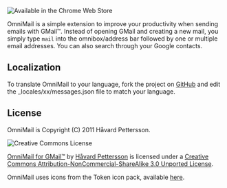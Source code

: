 ![Available in the Chrome Web Store](http://code.google.com/chrome/webstore/images/branding/ChromeWebStore_BadgeWBorder_v2_206x58.png)

OmniMail is a simple extension to improve your productivity when sending emails with GMail™. Instead of opening GMail and creating a new mail, you simply type `mail` into the omnibox/address bar followed by one or multiple email addresses. You can also search through your Google contacts.

## Localization
To translate OmniMail to your language, fork the project on [GitHub](https://github.com/harpyon/OmniMail) and edit the _locales/xx/messages.json file to match your language.

## License

OmniMail is Copyright (C) 2011 Håvard Pettersson.

![Creative Commons License](http://i.creativecommons.org/l/by-nc-sa/3.0/88x31.png)

[OmniMail for GMail™](https://github.com/harpyon/OmniMail) by [Håvard Pettersson](https://github.com/harpyon/OmniMail) is licensed under a [Creative Commons Attribution-NonCommercial-ShareAlike 3.0 Unported License](http://creativecommons.org/licenses/by-nc-sa/3.0/).

OmniMail uses icons from the Token icon pack, available [here](http://brsev.com/).